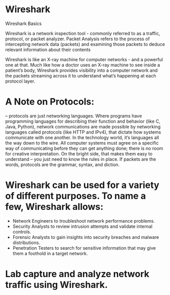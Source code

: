 # Wireshark
Wireshark Basics

Wireshark is a network inspection tool - commonly referred to as a traffic, protocol, or packet analyzer. Packet Analysis refers to the process of intercepting network data (packets) and examining those packets to deduce relevant information about their contents

Wireshark is like an X-ray machine for computer networks - and a powerful one at that. Much like how a doctor uses an X-ray machine to see inside a patient’s body, Wireshark provides visibility into a computer network and the packets streaming across it to understand what’s happening at each protocol layer.

# A Note on Protocols: 
– protocols are just networking languages. Where programs have programming languages for describing their function and behavior (like C, Java, Python), network communications are made possible by networking languages called protocols (like HTTP and IPv4), that dictate how systems communicate with one another. In the technology world, it’s languages all the way down to the wire. All computer systems must agree on a specific way of communicating before they can get anything done; there is no room for creative interpretation. On the bright side, that makes them easy to understand – you just need to know the rules in place. If packets are the words, protocols are the grammar, syntax, and diction.


# Wireshark can be used for a variety of different purposes. To name a few, Wireshark allows:

- Network Engineers to troubleshoot network performance problems.
- Security Analysts to review intrusion attempts and validate internal controls.
- Forensic Analysts to gain insights into security breaches and malware distributions.
- Penetration Testers to search for sensitive information that may give them a foothold in a target network.


# Lab capture and analyze network traffic using Wireshark. 
